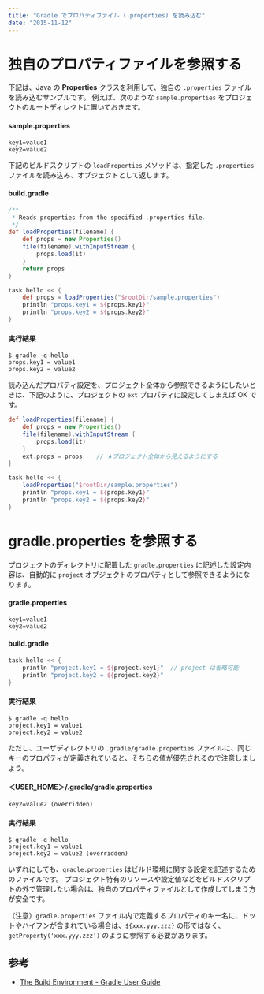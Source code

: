 ```yaml
---
title: "Gradle でプロパティファイル (.properties) を読み込む"
date: "2015-11-12"
---
```



独自のプロパティファイルを参照する
====

下記は、Java の **Properties** クラスを利用して、独自の `.properties` ファイルを読み込むサンプルです。
例えば、次のような `sample.properties` をプロジェクトのルートディレクトに置いておきます。

#### sample.properties

```properties
key1=value1
key2=value2
```

下記のビルドスクリプトの `loadProperties` メソッドは、指定した `.properties` ファイルを読み込み、オブジェクトとして返します。

#### build.gradle

```groovy
/**
 * Reads properties from the specified .properties file.
 */
def loadProperties(filename) {
    def props = new Properties()
    file(filename).withInputStream {
        props.load(it)
    }
    return props
}

task hello << {
    def props = loadProperties("$rootDir/sample.properties")
    println "props.key1 = ${props.key1}"
    println "props.key2 = ${props.key2}"
}
```

#### 実行結果

```
$ gradle -q hello
props.key1 = value1
props.key2 = value2
```

読み込んだプロパティ設定を、プロジェクト全体から参照できるようにしたいときは、下記のように、プロジェクトの `ext` プロパティに設定してしまえば OK です。

```groovy
def loadProperties(filename) {
    def props = new Properties()
    file(filename).withInputStream {
        props.load(it)
    }
    ext.props = props    // ★プロジェクト全体から見えるようにする
}

task hello << {
    loadProperties("$rootDir/sample.properties")
    println "props.key1 = ${props.key1}"
    println "props.key2 = ${props.key2}"
}
```


gradle.properties を参照する
====

プロジェクトのディレクトリに配置した `gradle.properties` に記述した設定内容は、自動的に `project` オブジェクトのプロパティとして参照できるようになります。

#### gradle.properties

```properties
key1=value1
key2=value2
```

#### build.gradle

```groovy
task hello << {
    println "project.key1 = ${project.key1}"  // project は省略可能
    println "project.key2 = ${project.key2}"
}
```

#### 実行結果

```
$ gradle -q hello
project.key1 = value1
project.key2 = value2
```

ただし、ユーザディレクトリの `.gradle/gradle.properties` ファイルに、同じキーのプロパティが定義されていると、そちらの値が優先されるので注意しましょう。

#### ＜USER_HOME＞/.gradle/gradle.properties

```properties
key2=value2 (overridden)
```

#### 実行結果

```
$ gradle -q hello
project.key1 = value1
project.key2 = value2 (overridden)
```

いずれにしても、`gradle.properties` はビルド環境に関する設定を記述するためのファイルです。
プロジェクト特有のリソースや設定値などをビルドスクリプトの外で管理したい場合は、独自のプロパティファイルとして作成してしまう方が安全です。

（注意）`gradle.properties` ファイル内で定義するプロパティのキー名に、ドットやハイフンが含まれている場合は、`${xxx.yyy.zzz}` の形ではなく、`getProperty('xxx.yyy.zzz')` のように参照する必要があります。

参考
----
* [The Build Environment - Gradle User Guide](https://docs.gradle.org/current/userguide/build_environment.html)


